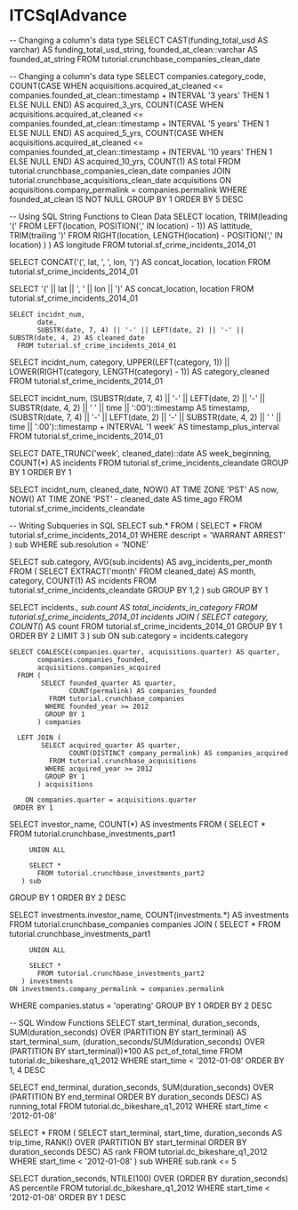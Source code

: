 # ITCSqlAdvance

-- Changing a column's data type
SELECT CAST(funding_total_usd AS varchar) AS funding_total_usd_string,
       founded_at_clean::varchar AS founded_at_string
  FROM tutorial.crunchbase_companies_clean_date
  
-- Changing a column's data type
SELECT companies.category_code,
       COUNT(CASE WHEN acquisitions.acquired_at_cleaned <= companies.founded_at_clean::timestamp + INTERVAL '3 years'
                       THEN 1 ELSE NULL END) AS acquired_3_yrs,
       COUNT(CASE WHEN acquisitions.acquired_at_cleaned <= companies.founded_at_clean::timestamp + INTERVAL '5 years'
                       THEN 1 ELSE NULL END) AS acquired_5_yrs,
       COUNT(CASE WHEN acquisitions.acquired_at_cleaned <= companies.founded_at_clean::timestamp + INTERVAL '10 years'
                       THEN 1 ELSE NULL END) AS acquired_10_yrs,
       COUNT(1) AS total
  FROM tutorial.crunchbase_companies_clean_date companies
  JOIN tutorial.crunchbase_acquisitions_clean_date acquisitions
    ON acquisitions.company_permalink = companies.permalink
 WHERE founded_at_clean IS NOT NULL
 GROUP BY 1
 ORDER BY 5 DESC
 
-- Using SQL String Functions to Clean Data
SELECT location,
       TRIM(leading '(' FROM LEFT(location, POSITION(',' IN location) - 1)) AS lattitude,
       TRIM(trailing ')' FROM RIGHT(location, LENGTH(location) - POSITION(',' IN location) ) ) AS longitude
  FROM tutorial.sf_crime_incidents_2014_01
  
SELECT CONCAT('(', lat, ', ', lon, ')') AS concat_location,
       location
  FROM tutorial.sf_crime_incidents_2014_01
  
SELECT '(' || lat || ', ' || lon || ')' AS concat_location,
       location
  FROM tutorial.sf_crime_incidents_2014_01
  
    SELECT incidnt_num,
           date,
           SUBSTR(date, 7, 4) || '-' || LEFT(date, 2) || '-' || SUBSTR(date, 4, 2) AS cleaned_date
      FROM tutorial.sf_crime_incidents_2014_01
      
SELECT incidnt_num,
       category,
       UPPER(LEFT(category, 1)) || LOWER(RIGHT(category, LENGTH(category) - 1)) AS category_cleaned
  FROM tutorial.sf_crime_incidents_2014_01

SELECT incidnt_num,
       (SUBSTR(date, 7, 4) || '-' || LEFT(date, 2) ||
        '-' || SUBSTR(date, 4, 2) || ' ' || time || ':00')::timestamp AS timestamp,
       (SUBSTR(date, 7, 4) || '-' || LEFT(date, 2) ||
        '-' || SUBSTR(date, 4, 2) || ' ' || time || ':00')::timestamp
        + INTERVAL '1 week' AS timestamp_plus_interval
  FROM tutorial.sf_crime_incidents_2014_01
  
SELECT DATE_TRUNC('week', cleaned_date)::date AS week_beginning,
       COUNT(*) AS incidents
  FROM tutorial.sf_crime_incidents_cleandate
 GROUP BY 1
 ORDER BY 1
 
SELECT incidnt_num,
       cleaned_date,
       NOW() AT TIME ZONE 'PST' AS now,
       NOW() AT TIME ZONE 'PST' - cleaned_date AS time_ago 
  FROM tutorial.sf_crime_incidents_cleandate
  
-- Writing Subqueries in SQL
    SELECT sub.*
      FROM (
            SELECT *
              FROM tutorial.sf_crime_incidents_2014_01
             WHERE descript = 'WARRANT ARREST'
           ) sub
     WHERE sub.resolution = 'NONE'
     
SELECT sub.category,
       AVG(sub.incidents) AS avg_incidents_per_month
  FROM (
        SELECT EXTRACT('month' FROM cleaned_date) AS month,
               category,
               COUNT(1) AS incidents
          FROM tutorial.sf_crime_incidents_cleandate
         GROUP BY 1,2
       ) sub
 GROUP BY 1
 
SELECT incidents.*,
       sub.count AS total_incidents_in_category
  FROM tutorial.sf_crime_incidents_2014_01 incidents
  JOIN (
        SELECT category,
               COUNT(*) AS count
          FROM tutorial.sf_crime_incidents_2014_01
         GROUP BY 1
         ORDER BY 2
         LIMIT 3
       ) sub
    ON sub.category = incidents.category
    
    SELECT COALESCE(companies.quarter, acquisitions.quarter) AS quarter,
           companies.companies_founded,
           acquisitions.companies_acquired
      FROM (
            SELECT founded_quarter AS quarter,
                   COUNT(permalink) AS companies_founded
              FROM tutorial.crunchbase_companies
             WHERE founded_year >= 2012
             GROUP BY 1
           ) companies
      
      LEFT JOIN (
            SELECT acquired_quarter AS quarter,
                   COUNT(DISTINCT company_permalink) AS companies_acquired
              FROM tutorial.crunchbase_acquisitions
             WHERE acquired_year >= 2012
             GROUP BY 1
           ) acquisitions
        
        ON companies.quarter = acquisitions.quarter
     ORDER BY 1
     
SELECT investor_name,
       COUNT(*) AS investments
  FROM (
        SELECT *
          FROM tutorial.crunchbase_investments_part1
         
         UNION ALL
        
         SELECT *
           FROM tutorial.crunchbase_investments_part2
       ) sub
 GROUP BY 1
 ORDER BY 2 DESC
 
 SELECT investments.investor_name,
       COUNT(investments.*) AS investments
  FROM tutorial.crunchbase_companies companies
  JOIN (
        SELECT *
          FROM tutorial.crunchbase_investments_part1
         
         UNION ALL
        
         SELECT *
           FROM tutorial.crunchbase_investments_part2
       ) investments
    ON investments.company_permalink = companies.permalink
 WHERE companies.status = 'operating'
 GROUP BY 1
 ORDER BY 2 DESC
 
-- SQL Window Functions
SELECT start_terminal,
       duration_seconds,
       SUM(duration_seconds) OVER (PARTITION BY start_terminal) AS start_terminal_sum,
       (duration_seconds/SUM(duration_seconds) OVER (PARTITION BY start_terminal))*100 AS pct_of_total_time
  FROM tutorial.dc_bikeshare_q1_2012
 WHERE start_time < '2012-01-08'
 ORDER BY 1, 4 DESC
 
 SELECT end_terminal,
       duration_seconds,
       SUM(duration_seconds) OVER
         (PARTITION BY end_terminal ORDER BY duration_seconds DESC)
         AS running_total
  FROM tutorial.dc_bikeshare_q1_2012
 WHERE start_time < '2012-01-08'
 
SELECT *
  FROM (
        SELECT start_terminal,
               start_time,
               duration_seconds AS trip_time,
               RANK() OVER (PARTITION BY start_terminal ORDER BY duration_seconds DESC) AS rank
          FROM tutorial.dc_bikeshare_q1_2012
         WHERE start_time < '2012-01-08'
               ) sub
 WHERE sub.rank <= 5
 
SELECT duration_seconds,
       NTILE(100) OVER (ORDER BY duration_seconds)
         AS percentile
  FROM tutorial.dc_bikeshare_q1_2012
 WHERE start_time < '2012-01-08'
 ORDER BY 1 DESC
